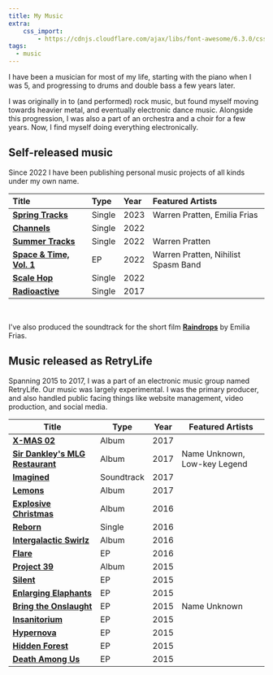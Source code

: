 ```yaml
---
title: My Music
extra:
    css_import:
        - https://cdnjs.cloudflare.com/ajax/libs/font-awesome/6.3.0/css/all.min.css
tags:
  - music
---
```


I have been a musician for most of my life, starting with the piano when I was 5, and progressing to drums and double bass a few years later.

I was originally in to (and performed) rock music, but found myself moving towards heavier metal, and eventually electronic dance music. Alongside this progression, I was also a part of an orchestra and a choir for a few years. Now, I find myself doing everything electronically.

## Self-released music

Since 2022 I have been publishing personal music projects of all kinds under my own name.

| Title                                            | Type   | Year | Featured Artists                    |
|:-------------------------------------------------|:-------|:-----|:------------------------------------|
| [**Spring Tracks**](/music/spring-tracks)        | Single | 2023 | Warren Pratten, Emilia Frias        |
| [**Channels**](/music/channels)                  | Single | 2022 |                                     |
| [**Summer Tracks**](/music/summer-tracks)        | Single | 2022 | Warren Pratten                      |
| [**Space & Time, Vol. 1**](/music/space-time-v1) | EP     | 2022 | Warren Pratten, Nihilist Spasm Band |
| [**Scale Hop**](/music/scale-hop)                | Single | 2022 |                                     |
| [**Radioactive**](/music/radioactive)            | Single | 2017 |                                     |

<br>

I've also produced the soundtrack for the short film [**Raindrops**](https://www.youtube.com/watch?v=RqzLxaQ3abM) by Emilia Frias.

## Music released as RetryLife

Spanning 2015 to 2017, I was a part of an electronic music group named RetryLife. Our music was largely experimental. I was the primary producer, and also handled public facing things like website management, video production, and social media.

| Title                                                            | Type       | Year | Featured Artists             |
|------------------------------------------------------------------|------------|------|------------------------------|
| [**X-MAS 02**](/music/retrylife/xmas-02)                         | Album      | 2017 |                              |
| [**Sir Dankley's MLG Restaurant**](/music/retrylife/sir-dankley) | Album      | 2017 | Name Unknown, Low-key Legend |
| [**Imagined**](/music/retrylife/imagined)                        | Soundtrack | 2017 |                              |
| [**Lemons**](/music/retrylife/lemons)                            | Album      | 2017 |                              |
| [**Explosive Christmas**](/music/retrylife/explosive-xmas)       | Album      | 2016 |                              |
| [**Reborn**](/music/retrylife/reborn)                            | Single     | 2016 |                              |
| [**Intergalactic Swirlz**](/music/retrylife/intergalactic)       | Album      | 2016 |                              |
| [**Flare**](/music/retrylife/flare)                              | EP         | 2016 |                              |
| [**Project 39**](/music/retrylife/project-39)                    | Album      | 2015 |                              |
| [**Silent**](/music/retrylife/silent)                            | EP         | 2015 |                              |
| [**Enlarging Elaphants**](/music/retrylife/enlarging-elaphants)  | EP         | 2015 |                              |
| [**Bring the Onslaught**](/music/retrylife/bring-the-onslaught)  | EP         | 2015 | Name Unknown                 |
| [**Insanitorium**](/music/retrylife/insanitorium)                | EP         | 2015 |                              |
| [**Hypernova**](/music/retrylife/hypernova)                      | EP         | 2015 |                              |
| [**Hidden Forest**](/music/retrylife/hidden-forest)              | EP         | 2015 |                              |
| [**Death Among Us**](/music/retrylife/death-among-us)            | EP         | 2015 |                              |
